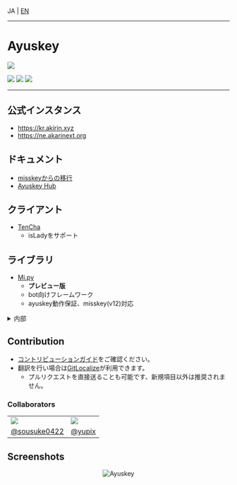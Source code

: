 JA | [EN](README.en-US.md)

----------------------------------------------------------------

# Ayuskey

[![][e2e-badge]][e2e-link]

[![][fork-of-badge]][fork-of-link]
[![][summaly-badge]][summaly-link]
[![][mfmjs-badge]][mfmjs-link]

----------------------------------------------------------------

## 公式インスタンス

* <https://kr.akirin.xyz>
* <https://ne.akarinext.org>

## ドキュメント

* [misskeyからの移行](https://github.com/sousuke0422/notes/blob/master/misskey/migrate-misskey-to-ayuskey.md)
* [Ayuskey Hub](https://ayuskey-hub.readthedocs.io/)

## クライアント

* [TenCha](https://github.com/coke12103/TenCha)
  * isLadyをサポート

## ライブラリ

* [Mi.py](https://github.com/yupix/Mi.py)
  * **プレビュー版**
  * bot向けフレームワーク
  * ayuskey動作保証、misskey(v12)対応

<details>
<summary>内部</summary>

* [@ayuskey/summaly](https://github.com/TeamBlackCrystal/summaly)
  * 微調整が施されたsummaly

</details>

## Contribution

* [コントリビューションガイド](CONTRIBUTING.md)をご確認ください。
* 翻訳を行い場合は[GitLocalize](https://gitlocalize.com/repo/6356)が利用できます。
  * プルリクエストを直接送ることも可能です、新規項目以外は推奨されません。

### Collaborators

<table>
 <tr>
  <td><img src="https://avatars.githubusercontent.com/u/33174568?s=120&v=4"></img></td>
	<td><img src="https://avatars.githubusercontent.com/u/50538210?s=120&v=4"></img></td>
 </tr>
 <tr>
  <td align="center"><a href="https://github.com/sousuke0422">@sousuke0422</a></td>
	<td align="center"><a href="https://github.com/yupix">@yupix</a></td>
 </tr>
</table>

## Screenshots

<p align="center">
  <img src="https://s3.akarinext.org/assets/*/ayuskey-desk-3.png" alt="Ayuskey">
</p>

[e2e-link]:      https://github.com/TeamBlackCrystal/misskey/actions/workflows/e2e.yml
[e2e-badge]:     https://img.shields.io/github/workflow/status/TeamBlackCrystal/misskey/Ayuskey%20E2E%20Test?label=E2E%20Test&style=flat-square
[fork-of-link]:  https://github.com/syuilo/misskey/tree/v11
[fork-of-badge]: https://img.shields.io/badge/fork%20of-misskey--dev%2Fmisskey-important.svg?style=flat-square
[summaly-link]:  https://www.npmjs.com/package/@ayuskey/summaly
[summaly-badge]: https://img.shields.io/badge/summaly-%40ayuskey%2Fsummaly-blue.svg?style=flat-square
[mfmjs-link]:    https://github.com/TeamBlackCrystal/misskey/issues/222
[mfmjs-badge]:   https://img.shields.io/badge/mfm.js-none(%23222)-blue.svg?style=flat-square
